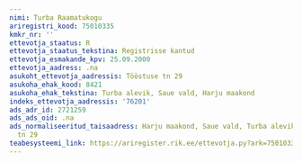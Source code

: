 ```yaml
---
nimi: Turba Raamatukogu
ariregistri_kood: 75010335
kmkr_nr: ''
ettevotja_staatus: R
ettevotja_staatus_tekstina: Registrisse kantud
ettevotja_esmakande_kpv: 25.09.2000
ettevotja_aadress: .na
asukoht_ettevotja_aadressis: Tööstuse tn 29
asukoha_ehak_kood: 8421
asukoha_ehak_tekstina: Turba alevik, Saue vald, Harju maakond
indeks_ettevotja_aadressis: '76201'
ads_adr_id: 2721259
ads_ads_oid: .na
ads_normaliseeritud_taisaadress: Harju maakond, Saue vald, Turba alevik, Tööstuse
  tn 29
teabesysteemi_link: https://ariregister.rik.ee/ettevotja.py?ark=75010335&ref=rekvisiidid
---
```

